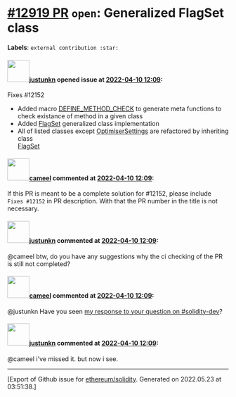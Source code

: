 # [\#12919 PR](https://github.com/ethereum/solidity/pull/12919) `open`: Generalized FlagSet class
**Labels**: `external contribution :star:`


#### <img src="https://avatars.githubusercontent.com/u/103247515?v=4" width="50">[justunkn](https://github.com/justunkn) opened issue at [2022-04-10 12:09](https://github.com/ethereum/solidity/pull/12919):


Fixes #12152 

- Added macro [DEFINE_METHOD_CHECK](https://github.com/justunkn/solidity/blob/issue_12152/Generalized_FlagSet_class/libsolutil/pch.h#L26) to generate meta functions to check existance of method in a given class
- Added [FlagSet](https://github.com/justunkn/solidity/blob/issue_12152/Generalized_FlagSet_class/libsolutil/FlagSet.h#L54) generalized class implementation
- All of listed classes except [OptimiserSettings](https://github.com/ethereum/solidity/blob/v0.8.10/libsolidity/interface/OptimiserSettings.h) are refactored by inheriting class  
[FlagSet](https://github.com/justunkn/solidity/blob/issue_12152/Generalized_FlagSet_class/libsolutil/FlagSet.h#L54)

#### <img src="https://avatars.githubusercontent.com/u/137030?v=4" width="50">[cameel](https://github.com/cameel) commented at [2022-04-10 12:09](https://github.com/ethereum/solidity/pull/12919#issuecomment-1095020077):

If this PR is meant to be a complete solution for #12152, please include `Fixes #12152` in PR description. With that the PR number in the title is not necessary.

#### <img src="https://avatars.githubusercontent.com/u/103247515?v=4" width="50">[justunkn](https://github.com/justunkn) commented at [2022-04-10 12:09](https://github.com/ethereum/solidity/pull/12919#issuecomment-1096436180):

@cameel btw, do you have any suggestions why the ci checking of the PR is still not completed?

#### <img src="https://avatars.githubusercontent.com/u/137030?v=4" width="50">[cameel](https://github.com/cameel) commented at [2022-04-10 12:09](https://github.com/ethereum/solidity/pull/12919#issuecomment-1096479394):

@justunkn Have you seen [my response to your question on #solidity-dev](https://gitter.im/ethereum/solidity-dev?at=625436cee9cb3c52ae5ca51d)?

#### <img src="https://avatars.githubusercontent.com/u/103247515?v=4" width="50">[justunkn](https://github.com/justunkn) commented at [2022-04-10 12:09](https://github.com/ethereum/solidity/pull/12919#issuecomment-1096534428):

@cameel i've missed it. but now i see.


-------------------------------------------------------------------------------



[Export of Github issue for [ethereum/solidity](https://github.com/ethereum/solidity). Generated on 2022.05.23 at 03:51:38.]
